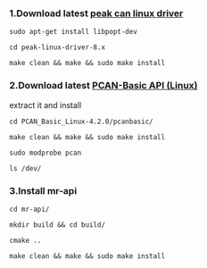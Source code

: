 ### 1.Download latest [peak can linux driver](https://www.peak-system.com/fileadmin/media/linux/index.htm#download "peak can linux driver") 
`sudo apt-get install libpopt-dev`

`cd peak-linux-driver-8.x`

`make clean && make && sudo make install`

### 2.Download latest [PCAN-Basic API (Linux)](https://www.peak-system.com/Support.55.0.html?&L=1 "PCAN-Basic API (Linux)")
extract it and install

`cd PCAN_Basic_Linux-4.2.0/pcanbasic/`

`make clean && make && sudo make install`

`sudo modprobe pcan`

`ls /dev/`

### 3.Install mr-api
`cd mr-api/`

`mkdir build && cd build/`

`cmake ..`

`make clean && make && sudo make install`
